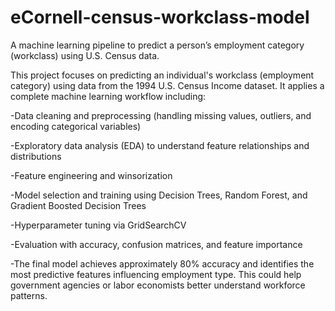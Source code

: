 # eCornell-census-workclass-model
A machine learning pipeline to predict a person’s employment category (workclass) using U.S. Census data.

This project focuses on predicting an individual's workclass (employment category) using data from the 1994 U.S. Census Income dataset. It applies a complete machine learning workflow including:

-Data cleaning and preprocessing (handling missing values, outliers, and encoding categorical variables)

-Exploratory data analysis (EDA) to understand feature relationships and distributions

-Feature engineering and winsorization

-Model selection and training using Decision Trees, Random Forest, and Gradient Boosted Decision Trees

-Hyperparameter tuning via GridSearchCV

-Evaluation with accuracy, confusion matrices, and feature importance

-The final model achieves approximately 80% accuracy and identifies the most predictive features influencing employment type. This could help government agencies or labor economists better understand workforce patterns.
